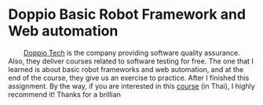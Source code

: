 # Doppio Basic Robot Framework and Web automation
        [Doppio Tech](https://www.doppiotech.com) is the company providing software quality assurance. Also, they deliver courses related to software testing for free. The one that I learned is about basic robot frameworks and web automation, and at the end of the course, they give us an exercise to practice. After I finished this assignment. By the way, if you are interested in this [course](https://www.youtube.com/watch?v=36g1al0qmdY&list=PL8a6U8OAfOwgA0wbqbtBJbY0nfczuwu4C&pp=iAQB) (in Thai), I highly recommend it! Thanks for a brillian
